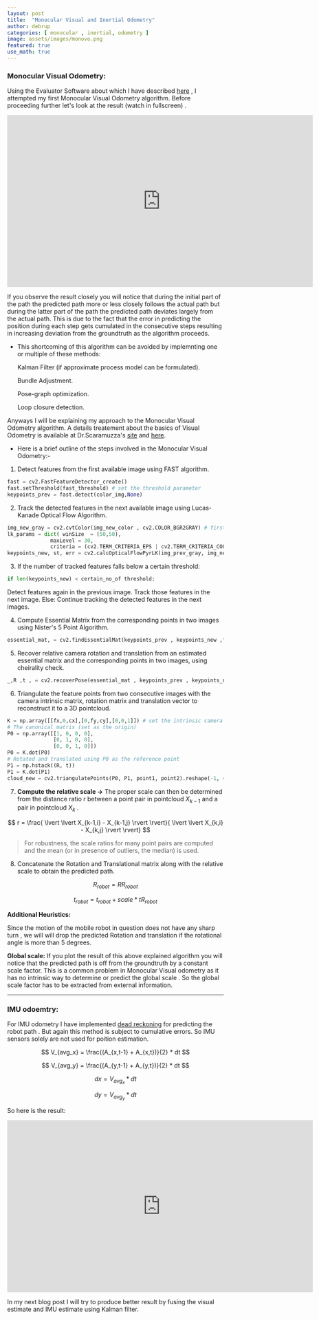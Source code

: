 ```yaml
---
layout: post
title:  "Monocular Visual and Inertial Odometry"
author: debrup
categories: [ monocular , inertial, odometry ]
image: assets/images/monovo.png
featured: true
use_math: true
---
```


### Monocular Visual Odometry:


Using the Evaluator Software about which I have described [here](https://dattadebrup.github.io/rgbd/evaluator/2018/07/20/TUM-RGBD-evaluator-software.html) , I attempted my first Monocular Visual Odometry algorithm. Before proceeding further let's look at the result \(watch in fullscreen\) .


<iframe width="711" height="400" src="https://www.youtube.com/embed/2coEdSWuACA" frameborder="0" allow="autoplay; encrypted-media" allowfullscreen></iframe>


If you observe the result closely you will notice that during the initial part of the path the predicted path more or less closely follows the actual path but during the latter part of the path the predicted path deviates largely from the actual path. This is due to the fact that the error in predicting the position during each step gets cumulated in the consecutive steps resulting in increasing deviation from the groundtruth as the algorithm proceeds.


* This shortcoming of this algorithm can be avoided by implemnting one or multiple of these methods:

	Kalman Filter \(if approximate process model can be formulated\).

	Bundle Adjustment.

	Pose-graph optimization.

	Loop closure detection.


Anyways I will be explaining my approach to the Monocular Visual Odometry algorithm. A details treatement about the basics of Visual Odometry is available at Dr.Scaramuzza's [site](https://sites.google.com/site/scarabotix/tutorial-on-visual-odometry/) and  [here](http://www.cs.toronto.edu/~urtasun/courses/CSC2541/03_odometry.pdf).


* Here is a brief outline of the steps involved in the Monocular Visual Odometry:-

1) Detect features from the first available image using FAST algorithm.


```python
fast = cv2.FastFeatureDetector_create()
fast.setThreshold(fast_threshold) # set the threshold parameter
keypoints_prev = fast.detect(color_img,None)
```

2) Track the detected features in the next available image using Lucas-Kanade Optical Flow Algorithm.


```python
img_new_gray = cv2.cvtColor(img_new_color , cv2.COLOR_BGR2GRAY) # first grayscale the image
lk_params = dict( winSize  = (50,50),
              maxLevel = 30,
              criteria = (cv2.TERM_CRITERIA_EPS | cv2.TERM_CRITERIA_COUNT, 10, 0.03)) # mention the Optical Flow Algorithm parameters
keypoints_new, st, err = cv2.calcOpticalFlowPyrLK(img_prev_gray, img_new_gray, keypoints_prev, None, **lk_params)
```


3) If the number of tracked features falls below a certain threshold:


```python
if len(keypoints_new) < certain_no_of threshold:
```

 Detect features again in the previous image.
 Track those features in the next image.
 Else:
 Continue tracking the detected features in the next images.



4) Compute Essential Matrix from the corresponding points in two images using Nister's 5 Point Algorithm.


```python
essential_mat, = cv2.findEssentialMat(keypoints_prev , keypoints_new ,focal = self.fx , pp = (self.cx , self.cy), method = cv2.RANSAC ,prob=0.999, threshold=1.0) # replace with proper focal length and optical center of the camera
```   


5) Recover relative camera rotation and translation from an estimated essential matrix and the corresponding points in two images, using cheirality check.


```python
_,R ,t , = cv2.recoverPose(essential_mat , keypoints_prev , keypoints_new, focal = self.fx , pp = (self.cx , self.cy)) 
```


6) Triangulate the feature points from two consecutive images with the camera intrinsic matrix, rotation matrix and translation vector to reconstruct it to a 3D pointcloud.


```python
K = np.array([[fx,0,cx],[0,fy,cy],[0,0,1]]) # set the intrinsic camera matrix
# The canonical matrix (set as the origin)
P0 = np.array([[1, 0, 0, 0],
               [0, 1, 0, 0],
               [0, 0, 1, 0]])
P0 = K.dot(P0)
# Rotated and translated using P0 as the reference point
P1 = np.hstack((R, t))
P1 = K.dot(P1)
cloud_new = cv2.triangulatePoints(P0, P1, point1, point2).reshape(-1, 4)[:, :3] # Triangulate the keypoints to a pointcloud and reshape it to a Nx3 3D pointcloud.
```


7) **Compute the relative scale ->** The proper scale can then be determined from the distance ratio r between a point pair in pointcloud $X_{k-1}$  and a pair in pointcloud $X_k$ .

$$
r = \frac{ \lvert \lvert X_{k-1,i} -  X_{k-1,j} \rvert \rvert}{ \lvert \lvert X_{k,i} -  X_{k,j} \rvert \rvert} 
$$


> For robustness, the scale ratios for many point pairs are computed and the mean (or in presence of outliers, the median) is used.


8) Concatenate the Rotation and Translational matrix along with the relative scale to obtain the predicted path.

$$
R_{robot} = RR_{robot} 
$$

$$
t_{robot} = t_{robot} + scale * tR_{robot}
$$


**Additional Heuristics:**

Since the motion of the mobile robot in question does not have any sharp turn , we will will drop the predicted Rotation and translation if the rotational angle is more than 5 degrees.

**Global scale:**
If you plot the result of this above explained algorithm you will notice that the predicted path is off from the groundtruth by a constant scale factor.
This is a common problem in Monocular Visual odometry as it has no intrinsic way to determine or predict the global scale . So the global scale factor has to be extracted from external information.

---------

### IMU odoemtry:

For IMU odometry I have implemented [dead reckoning](https://en.wikipedia.org/wiki/Dead_reckoning) for predicting the robot path . But again this method is subject to cumulative errors. So IMU sensors solely are not used for poition estimation.


$$
V_{avg_x} = \frac{(A_{x,t-1} + A_{x,t})}{2}  *  dt
$$

$$
V_{avg_y} = \frac{(A_{y,t-1} + A_{y,t})}{2}  *  dt
$$

$$
dx = V_{avg_x}  * dt
$$

$$
dy = V_{avg_y}  * dt
$$

So here is the result:

<iframe width="711" height="400" src="https://www.youtube.com/embed/E4e83xLQQ5Q" frameborder="0" allow="autoplay; encrypted-media" allowfullscreen></iframe>


In my next blog post I will try to produce better result by fusing the visual estimate and IMU estimate using Kalman filter.